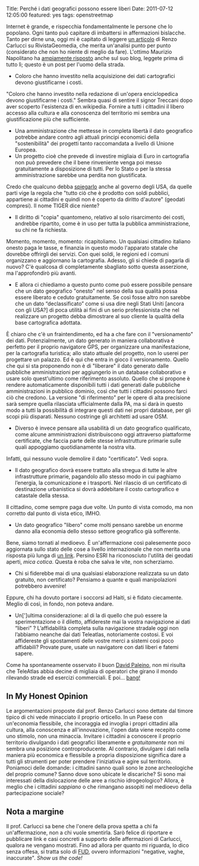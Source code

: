 Title: Perché i dati geografici possono essere liberi
Date:  2011-07-12 12:05:00
featured: yes
tags: openstreetmap

Internet è grande, e rispecchia fondamentalmente le persone che lo popolano. Ogni tanto può capitare di imbattersi in affermazioni bislacche. Tanto per dirne una, oggi mi è capitato di leggere [un articolo][1] di Renzo Carlucci su RivistaGeomedia, che merita un'analisi punto per punto (considerato che non ho niente di meglio da fare). L'ottimo Maurizio Napolitano ha [ampiamente risposto][3] anche sul suo blog, leggete prima di tutto lì; questo è un post per l'uomo della strada.

* Coloro che hanno investito nella acquisizione dei dati cartografici devono giustificarne i costi.

"Coloro che hanno investito nella redazione di un'opera enciclopedica devono giustificarne i costi." Sembra quasi di sentire il signor Treccani dopo aver scoperto l'esistenza di en.wikipedia. Fornire a tutti i cittadini il libero accesso alla cultura e alla conoscenza del territorio mi sembra una giustificazione più che sufficiente.

* Una amministrazione che mettesse in completa libertà il dato geografico potrebbe andare contro agli attuali principi economici della "sostenibilità" dei progetti tanto raccomandata a livello di Unione Europea.
* Un progetto cioè che prevede di investire migliaia di Euro in cartografia non può prevedere che il bene rinveniente venga poi messo gratuitamente a disposizione di tutti. Per lo Stato o per la stessa amministrazione sarebbe una perdita non giustificata.

Credo che qualcuno debba [spiegarlo][2] anche al governo degli USA, da quelle parti vige la regola che "tutto ciò che è prodotto con soldi pubblici, appartiene ai cittadini e quindi non è coperto da diritto d'autore" (geodati compresi). Il nome TIGER dice niente?

* Il diritto di "copia" quantomeno, relativo al solo risarcimento dei costi, andrebbe ripartito, come è in uso per tutta la pubblica amministrazione, su chi ne fa richiesta.

Momento, momento, momento: ricapitoliamo. Un qualsiasi cittadino italiano onesto paga le tasse, e finanzia in questo modo l'apparato statale che dovrebbe offrirgli dei servizi. Con quei soldi, le regioni ed i comuni organizzano e aggiornano la cartografia. Adesso, gli si chiede di pagarla di nuovo? C'è qualcosa di completamente sbagliato sotto questa asserzione, ma l'approfondirò più avanti.

* E allora ci chiediamo a questo punto come può essere possibile pensare che un dato geografico "onesto" nel senso della sua qualità possa essere liberato e ceduto gratuitamente. Se così fosse altro non sarebbe che un dato “declassificato” come si usa dire negli Stati Uniti [ancora con gli USA?] di poca utilità ai fini di un serio professionista che nel realizzare un progetto debba dimostrare al suo cliente la qualità della base cartografica adottata.

È chiaro che c'è un fraintendimento, ed ha a che fare con il "versionamento" dei dati. Potenzialmente, un dato generato in maniera collaborativa è perfetto per il proprio navigatore GPS, per organizzare una manifestazione, per la cartografia turistica; allo stato attuale del progetto, non lo userei per progettare un palazzo. Ed è qui che entra in gioco il versionamento. Quello che qui si sta proponendo non è di "liberare" il dato generato dalle pubbliche amministrazioni per aggiungerlo in un database collaborativo e usare solo quest'ultimo come riferimento assoluto. Quello che si propone è rendere automaticamente disponibili tutti i dati generati dalle pubbliche amministrazioni in pubblico dominio, così che tutti i cittadini possono farci ciò che credono. La versione "di riferimento" per le opere di alta precisione sarà sempre quella rilasciata ufficialmente dalla PA, ma si darà in questo modo a tutti la possibilità di integrare questi dati nei propri database, per gli scopi più disparati. Nessuno costringe gli architetti ad usare OSM.

* Diverso  è invece pensare alla usabilità di un dato geografico qualificato, come alcune amministrazioni distribuiscono oggi attraverso piattaforme certificate, che faccia parte delle stesse infrastrutture primarie sulle quali appoggiamo quotidianamente la nostra vita.

Infatti, qui nessuno vuole demolire il dato "certificato". Vedi sopra.

* Il dato geografico dovrà essere trattato alla stregua di tutte le altre infrastrutture primarie, pagandolo allo stesso modo in cui paghiamo l’energia, la comunicazione e i trasporti. Nel rilascio di un certificato di destinazione urbanistica si dovrà addebitare il costo cartografico e catastale della stessa.

Il cittadino, come sempre paga due volte. Un punto di vista comodo, ma non corretto dal punto di vista etico, IMHO.

* Un dato geografico "libero" come molti pensano sarebbe un enorme danno alla economia dello stesso settore geografico già sofferente.

Bene, siamo tornati al medioevo. È un'affermazione così palesemente poco aggiornata sullo stato delle cose a livello internazionale che non merita una risposta più lunga di [un link][4]. Persino ESRI ha riconosciuto l'utilità dei geodati aperti, _mica cotica_. Questa è roba che salva le vite, non scherziamo.

* Chi si fiderebbe mai di una qualsiasi elaborazione realizzata su un dato gratuito, non certificato? Pensiamo a quante e quali manipolazioni potrebbero avvenire!

Eppure, chi ha dovuto portare i soccorsi ad Haiti, si è fidato ciecamente. Meglio di così, in fondo, non poteva andare.

* Un[']ultima considerazione: al di la di quello che può essere la sperimentazione o il diletto, affidereste mai la vostra navigazione ai dati “liberi” ? L’affidabilità completa sulla navigazione stradale oggi non l’abbiamo neanche dai dati Teleatlas, notoriamente costosi. E voi affidereste gli spostamenti delle vostre merci a sistemi così poco affidabili? Provate pure, usate un navigatore con dati liberi e fatemi sapere.

Come ha spontaneamente osservato il buon [David Paleino][5], non mi risulta che TeleAtlas abbia decine di migliaia di operatori che girano il mondo rilevando strade ed esercizi commerciali. E poi... [bang!][6]

## In My Honest Opinion ##
Le argomentazioni proposte dal prof. Renzo Carlucci sono dettate dal timore tipico di chi vede minacciato il proprio orticello. In un Paese con un'economia flessibile, che incoraggia ed invoglia i propri cittadini alla cultura, alla conoscenza e all'innovazione, l'open data viene recepito come uno stimolo, non una minaccia. Invitare i cittadini a conoscere il proprio territorio divulgando i dati geografici liberamente e _gratuitamente_ non mi sembra una posizione controproducente. Al contrario, divulgare i dati nella maniera più economica e flessibile a propria disposizione significa dare a tutti gli strumenti per poter prendere l'iniziativa e agire sul territorio. Poniamoci delle domande: i cittadini sanno quali sono le zone archeologiche del proprio comune? Sanno dove sono ubicate le discariche? Si sono mai interessati della dislocazione delle aree a rischio idrogeologico? Allora, è meglio che i cittadini _sappiano_ o che rimangano assopiti nel medioevo della partecipazione sociale?

## Nota a margine ##
Il prof. Carlucci sa bene che l'onere della prova spetta a chi fa un'affermazione, non a chi vuole smentirla. Sarò felice di riportare e pubblicare link e casi concreti a supporto delle affermazioni di Carlucci, qualora ne vengano mostrati. Fino ad allora per quanto mi riguarda, lo dico senza offesa, si tratta solo di [FUD][7], ovvero informazioni "negative, vaghe, inaccurate". _Show us the code!_

   [1]: http://www.rivistageomedia.it/201107103458/Approfondimenti/perche-i-dati-geografici-non-possono-essere-liberi-se-vogliono-essere-onesti.html
   [2]: https://secure.wikimedia.org/wikipedia/en/wiki/Copyright_status_of_work_by_the_U.S._government
   [3]: http://de.straba.us/2011/07/12/in-risposta-a-renzo-carlucci-su-geodati-non-devono-essere-liberi/
   [4]: http://blogs.esri.com/Dev/blogs/publicsafety/archive/2010/01/20/Accessing-OpenStreetMap-data-within-ArcGIS-to-support-the-Haiti-Earthquake-Response.aspx
   [5]: http://www.hanskalabs.net/
   [6]: http://openls.geog.uni-heidelberg.de/osm-haiti/
   [7]: https://secure.wikimedia.org/wikipedia/it/wiki/Fear,_uncertainty_and_doubt

